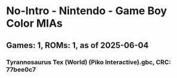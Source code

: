 # No-Intro - Nintendo - Game Boy Color MIAs
## Games: 1, ROMs: 1, as of 2025-06-04

### Tyrannosaurus Tex (World) (Piko Interactive).gbc, CRC: 77bee0c7
